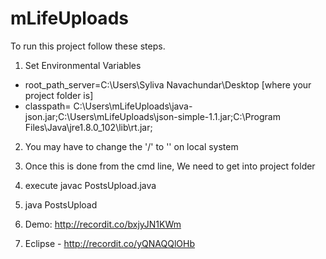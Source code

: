 # mLifeUploads

To run this project follow these steps.

1. Set Environmental Variables
- root_path_server=C:\Users\Syliva Navachundar\Desktop [where your project folder is]
- classpath= C:\Users\mLifeUploads\java-json.jar;C:\Users\mLifeUploads\json-simple-1.1.jar;C:\Program Files\Java\jre1.8.0_102\lib\rt.jar;

2. You may have to change the '/' to '\' on local system

3. Once this is done from the cmd line, We need to get into project folder

4. execute javac PostsUpload.java

5. java PostsUpload

6. Demo: http://recordit.co/bxjyJN1KWm

7. Eclipse - http://recordit.co/yQNAQQlOHb
